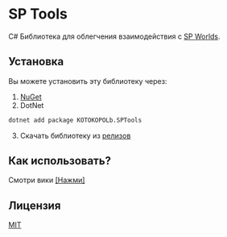 # SP Tools

C# Библиотека для облегчения взаимодействия с [SP Worlds](https://spworlds.ru).

## Установка

Вы можете установить эту библиотеку через:
1) [NuGet](https://www.nuget.org/packages/KOTOKOPOLb.SPTools/)
2) DotNet 
```bash
dotnet add package KOTOKOPOLb.SPTools
```
3) Скачать библиотеку из [релизов](https://github.com/KOTOKOPOlb/SP-Tools/releases)

## Как использовать?

Смотри вики [[Нажми]](https://github.com/KOTOKOPOlb/SP-Tools/wiki)


## Лицензия

[MIT](https://choosealicense.com/licenses/mit/)
